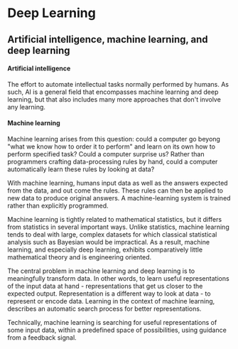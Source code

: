 # Deep Learning

## Artificial intelligence, machine learning, and deep learning

#### Artificial intelligence
The effort to automate intellectual tasks normally performed by humans. As such, AI is a general field that encompasses machine learning and deep learning, but that
also includes many more approaches that don't involve any learning.
#### Machine learning
Machine learning arises from this question: could a computer go beyong "what we know how to order it to perform" and learn on its own how to perform specified task?
Could a computer surprise us? Rather than programmers crafting data-processing rules by hand, could a computer automatically learn these rules by looking at data?

With machine learning, humans input data as well as the answers expected from the data, and out come the rules. These rules can then be applied to new data to produce
original answers. A machine-learning system is trained rather than explicitly programmed.

Machine learning is tightly related to mathematical statistics, but it differs from statistics in several important ways. Unlike statistics, machine learning tends
to deal with large, complex datasets for which classical statistical analysis such as Bayesian would be impractical. As a result, machine learning, and especially
deep learning, exhibits comparatively little mathematical theory and is engineering oriented.

The central problem in machine learning and deep learning is to meaningfully transform data. In other words, to learn useful representations of the input data at
hand - representations that get us closer to the expected output. Representation is a different way to look at data - to represent or encode data. Learning in the
context of machine learning, describes an automatic search process for better representations.

Technically, machine learning is searching for useful representations of some input data, within a predefined space of possibilities, using guidance from a feedback
signal.
